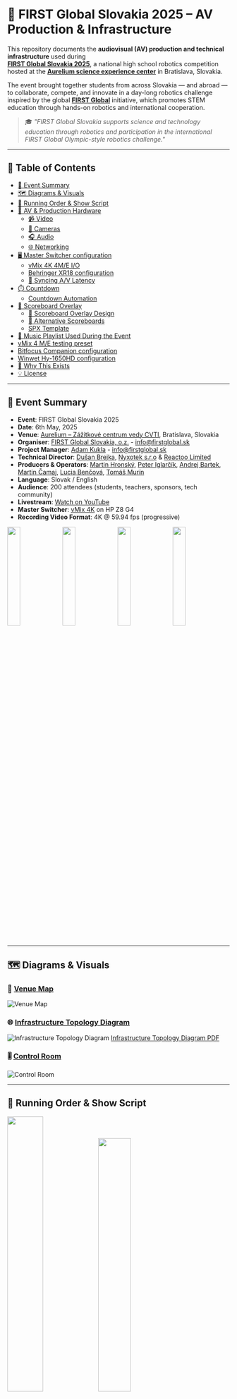 # 🤖 FIRST Global Slovakia 2025 – AV Production & Infrastructure

This repository documents the **audiovisual (AV) production and technical infrastructure** used during  
**[FIRST Global Slovakia 2025](https://firstglobal.sk/)**, a national high school robotics competition hosted at the **[Aurelium science experience center](https://aurelium.sk)** in Bratislava, Slovakia.

The event brought together students from across Slovakia — and abroad — to collaborate, compete, and innovate in a day-long robotics challenge inspired by the global **[FIRST Global](https://first.global/)** initiative, which promotes STEM education through hands-on robotics and international cooperation.

> 🎓 *"FIRST Global Slovakia supports science and technology education through robotics and participation in the international FIRST Global Olympic-style robotics challenge."*


---

## 📑 Table of Contents

- [📅 Event Summary](#-event-summary)
- [🗺️ Diagrams & Visuals](#-diagrams--visuals)
- [📜 Running Order & Show Script](#-running-order--show-script)
- [🎥 AV & Production Hardware](#-av--production-hardware)
    - [📹 Video](#-video)
    - [🎥 Cameras](#-cameras)
    - [🎧 Audio](#-audio)
    - [🌐 Networking](#-networking)
- [🖥️ Master Switcher configuration](#-master-switcher-configuration)
    - [vMix 4K 4M/E I/O](#vmix-4k-4me-io)
    - [Behringer XR18 configuration](#behringer-xr18-configuration)
    - [🔁 Syncing A/V Latency](#-syncing-av-latency)
- [⏱️ Countdown](#countdown)
    - [Countdown Automation](#countdown-automation)
- [🧮 Scoreboard Overlay](#-scoreboard-overlay)
    - [🎨 Scoreboard Overlay Design](#-scoreboard-overlay-design)
    - [🧪 Alternative Scoreboards](#-alternative-scoreboards)
    - [SPX Template](#spx-template)
- [🎵 Music Playlist Used During the Event](#-music-playlist-used-during-the-event)
- [vMix 4 M/E testing preset](#vmix-4-me-testing-preset)
- [Bitfocus Companion configuration](#bitfocus-companion-configuration)
- [Winwet Hy-1650HD configuration](#winwet-hy-1650hd-configuration)
- [🙌 Why This Exists](#-why-this-exists)
- [💡 License](#-license)

---

## 📅 Event Summary

- **Event**: FIRST Global Slovakia 2025
- **Date**: 6th May, 2025
- **Venue**: [Aurelium – Zážitkové centrum vedy CVTI](https://aurelium.sk), Bratislava, Slovakia
- **Organiser**: [FIRST Global Slovakia, o.z.](https://firstglobal.sk) - [info@firstglobal.sk](info@firstglobal.sk)
- **Project Manager**: [Adam Kukla](https://www.linkedin.com/in/adam-kukla-69563640/) - [info@firstglobal.sk](info@firstglobal.sk)
- **Technical Director**: [Dušan Brejka](https://www.linkedin.com/in/dusanbrejka), [Nyxotek s.r.o](https://nyxotek.com) & [Reactoo Limited](https://reactoo.com)
- **Producers & Operators**: [Martin Hronský](https://www.linkedin.com/in/mhronsky/), [Peter Iglarčík](https://github.com/Peter-Iglarcik), [Andrej Bartek](https://www.facebook.com/andrej.bartek.1), [Martin Čamaj](https://camajko.sk/), [Lucia Benčová](https://www.linkedin.com/in/lucia-bencova-750b04327/), [Tomáš Murín](https://www.instagram.com/murin.original/)
- **Language**: Slovak / English
- **Audience**: 200 attendees (students, teachers, sponsors, tech community)
- **Livestream**: [Watch on YouTube](https://www.youtube.com/watch?v=Bdw5WTcBl3U)
- **Master Switcher**: [vMix 4K](https://www.vmix.com/software/vmix-4k.aspx) on HP Z8 G4
- **Recording Video Format**: 4K @ 59.94 fps (progressive)

[<img src="https://github.com/DusanBrejka/first-global-slovakia-2025-production/blob/master/docs/first_global1.jpg?raw=true" width="24%" />](docs/first_global1.jpg)
[<img src="https://github.com/DusanBrejka/first-global-slovakia-2025-production/blob/master/docs/first_global2.jpg?raw=true" width="24%" />](docs/first_global2.jpg)
[<img src="https://github.com/DusanBrejka/first-global-slovakia-2025-production/blob/master/docs/first_global3.jpg?raw=true" width="24%" />](docs/first_global3.jpg)
[<img src="https://github.com/DusanBrejka/first-global-slovakia-2025-production/blob/master/docs/first_global4.jpg?raw=true" width="24%" />](docs/first_global4.jpg)

---

## 🗺️ Diagrams & Visuals

### 📌 [Venue Map](docs/venue_map.png)
![Venue Map](docs/venue_map.png)

### 🌐 [Infrastructure Topology Diagram](docs/infrastructure_diagram.png)
![Infrastructure Topology Diagram](docs/infrastructure_diagram.png)
[Infrastructure Topology Diagram PDF](docs/infrastructure_diagram.pdf)

### 🎚️ [Control Room](docs/control_room_photo.jpg)
![Control Room](docs/control_room_photo.jpg)

---

## 📜 Running Order & Show Script

[<img src="https://github.com/DusanBrejka/first-global-slovakia-2025-production/blob/master/docs/fg_script1.png?raw=true" width="40%" />](docs/fg_script1.png)
[<img src="https://github.com/DusanBrejka/first-global-slovakia-2025-production/blob/master/docs/fg_script2.png?raw=true" width="38.4%" />](docs/fg_script2.png)

The following documents contain the official running order and livestream script for the event. It was collaboratively authored by **[Martin Hronský](https://www.linkedin.com/in/mhronsky/)** and **[Adam Kukla](https://www.linkedin.com/in/adam-kukla-69563640/)**, initially written in Slovak and later translated into English for the purpose of this repository.

These materials were crucial in maintaining a consistent show flow, ensuring smooth transitions between segments, and aligning the entire production team — from technical crew to stage management and commentators.

[First_Global_Slovakia_2025_script.xlsx](docs/First_Global_Slovakia_2025_script.xlsx)


---

## 🎥 AV & Production Hardware

### 📹 Video
- HP Z8 G4 (2x RTX 4000 Ada)
- HP ZBook Fury 15 (RTX 4000)
- 2x Lenovo P14s G4 (RTX A500)
- Winwet Hy-1650HD
- Elgato Stream Deck XL
- Elgato Stream Deck Mini
- Elgato Stream Deck +
- 2x ZowieBox 4K HDMI PoE 
- 4x Dell P2417/P2319h
- 2x Dell U2722D (confidence monitors)
- 1x Samsung 65" 4K QLED TV (Arena Countdown)
- 3x HDMI splitters
- Feelworld LUT7S SDI (master out)
- Feelworld D71-H (stage i/o)
- Feelworld WSP HDMI

### 🎥 Cameras
- 3x Obsbot Tail Air (NDI+HDMI) + 1x Remote
- 3x Z Cam E2N (NDI+HDMI)
  - paired with 2x Hammer Energy 2 phones as monitors
- 2x Google Pixel 6 with Larix Broadcaster 1.2.2 (1080p60 SRT)

### 🎧 Audio
- 🎤 Wireless Mics:
    - 4x Sennheiser EM 100 G4 (receivers)
    - 4x Sennheiser SKM 100 G4 (handheld mics)
- 🎧 IEMs & Monitoring:
    - 1x Sennheiser SR IEM G4 (transmitter)
    - 4x Sennheiser EK IEM G4 (receivers)
    - 4x Sennheiser IE 200 (in-ears)
    - 3x Audio-Technica ATH M20x
- 🎛️ Mix & Control:
    - Behringer XR18 digital mixer
    - Behringer BCF2000 motorised controller
    - iPad + Mixing Station app
    - Google Pixel 3A + Mixing Station
    - Roland CM-30 monitor speaker
    - Shure SM57
- 🔊 PA system: Provided by Aurelium

### 🌐 Networking
- UniFi Dream Machine Pro (UDM-PRO)
- 2x UniFi U6
- 1x UniFi U6+
- UniFi Flex Mini
- TP-Link TL-SG105 PoE switch

---

## 🖥️ Master Switcher configuration
- **HP Z8 G4** capable of running 40K60 multicam production
- 2x Intel Xeon Platinum 8268 24-Core 2.90GHz (3.90GHz Boost, 205W)
- 256GB DDR4-3200 ECC RAM - 8x 32GB PC4-25600 2Rx8
- 2x Nvidia RTX 4000 Ada Generation:
    - vMix 4K
    - NDI Bridge & FFMPEG Transcoder
- Magewell Pro capture quad HDMI
- Elgato Cam Link 4K
- Blackmagic Design Intensity Pro 4K
- Intel X550-T2 10G Ethernet
- Software:
    - vMix 4K
    - NDI Bridge
    - NDI Remote
    - FFMPEG
    - Bitfocus Companion
    - X AiR Edit
    - iZotope Ozone 9
    - SPX Graphics

---

### vMix 4K 4M/E I/O
- **Inputs (30x)**:
    - 4x HDMI inputs (2x Z Cam E2N, 1x Obsbot Tail Air, Production Laptop)
    - 3x NDI|HX3 inputs (2x Obsbot Tail Air, 1x ZowieBox - Stage Laptop)
    - 2x SRT inputs (2x Google Pixel 6 with Larix Broadcaster 1.2.2) - we specifically did not choose the Newtek NDI app as it only supports up to 30fps, not 60fps
    - 3x PPTX presentations (Intro, Outro ceremony, Sponsors)
    - 1x Backgrounds playlist (for DVEs)
    - 1x VT playlist (Teams, Partners, Intro ceremony)
    - 2x Audio playlist (YouTube Audio library, background music)
    - 1x Logos playlist (for overlays)
    - 3x Arena Countdown transparent video (1x Original, 2x Virtual - cropped for overlays)
    - 1x SPX overlays (Lower thirds, Scoreboard, Team info)
    - 1x Stage hints (for confidence monitors in case of IEM failure)
    - 1x Current time GFX (for confidence monitors)
    - 1x Stereo Audio input (XR18 Bus 1-2 USB return; automixed handheld mics, compressed as group in XR18; delay 120ms)
    - 1x Blank input (to black out M/Es)
    - 2x Stinger transitions
    - 4x Mix/Effect (PGM, Mix2, Mix3, Mix4)
- **Video Outputs (6x)**:
    - PGM output (1080p Stream, 4K Record, External BMD Intensity Pro 4K -> Feelworld LUT7S)
    - Mix2 output (Venue projector via NDI -> vMix 4K on HP ZBook Fury 15 -> HDMI fullscreen)
    - Mix3 output (Confidence monitors via NDI -> vMix 4K on HP ZBook Fury 15 -> HDMI fullscreen)
    - Mix4 output (Arena Countdown/sponsors via NDI -> NDI Bridge -> ZowieBox - Samsung TV)
    - Full screen Multiview 1 (2+8)
    - Full screen Multiview 2 (16)
- **Audio Outputs (8x)**:
    - Master - ATH M20x (editor)
    - Headphones - ATH M20x (director)
    - Bus A - XR18 USB 1-2 send to channels 5-6 (VTs)
    - Bus B - XR18 USB 3-4 send to channels 7-8 (Countdown)
    - Bus C - XR18 USB 5-6 send to channels 9-10 (Background music)
- **Control**:
    - Winwet 1650HD (Main PVW/PGM)
    - Elgato Stream Deck XL (PVW, PGM, Mix2, Mix3, Mix4, Ovl1, Ovl2, Ovl3, Ovl4, Media player)
    - Elgato Stream Deck Mini (Countdown configure, reset, start, stop, Overlays toggle)
    - Elgato Stream Deck + (Audio control, Intercom)
    - 3x NDI PTZ control
    - 3x NDI Tally Light (2x Z Cam E2N, 1x Zowiebox - Stage Laptop)

---

### Behringer XR18 configuration
- **Inputs**:
    - 1 Wireless mic (Sennheiser EM 100 G4)
    - 2 Wireless mic (Sennheiser EM 100 G4)
    - 3 Wireless mic (Sennheiser EM 100 G4)
    - 4 Wireless mic (Sennheiser EM 100 G4)
    - 5 vMix USB 1 return L (VTs)
    - 6 vMix USB 2 return R (VTs)
    - 7 vMix USB 3 return L (Countdown)
    - 8 vMix USB 4 return R (Countdown)
    - 9 vMix USB 5 return L (Background music)
    - 10 vMix USB 6 return R (Background music)
    - 11 Wired mic (Shure SM57) for talkback/intercom
- **Outputs**:
    - Master out (to house PA system)
    - Bus 1-2 (USB 1-2 return to vMix)
    - Aux 5 - IEM out to Sennheiser SR IEM G4
    - Aux 6 - Master out to Roland CM-30
- **Control**:
    - iPad + Mixing Station app
    - Google Pixel 3A + Mixing Station app
    - Behringer BCF2000 motorised controller

---

### 🔁 Syncing A/V Latency

In a mixed-source setup like this, each input device introduces a different amount of latency. We used the vMix Statistics window during rehearsals to measure real-world delay for every input.

#### Measured Latencies:
- 📱 Mobile SRT camera: ~150 ms
- 📡 NDI sources: ~80 ms
- 🎥 HDMI capture cards: ~50 ms

#### Sync Strategy:
- Delayed **NDI & HDMI video inputs** in vMix by ~50 ms
- Delayed **audio mixer inputs** in vMix by ~130 ms

This approach kept venue audio (mics, PA, VTs) in real time, while the stream and recording were frame-synced. RTMP was used only for YouTube output, so it didn’t impact internal timing.


---

## Countdown
The Arena Countdown is a custom-made transparent WebM (VP9+Opus) video with a timer and event logos. It is used as an overlay along with SPX template on the main output and also displayed on the TV in the arena.

It was originally created as an HTML5 page by [Martin Čamaj](https://camajko.sk) available on [Screentimer.Camajko.sk](https://www.screentimer.camajko.sk).
This was then recorded in OBS (with custom CSS to enable background transparency) into 3 renditions - with black, green and transparent background.

It is designed to be used with vMix 4K and can be controlled via the Elgato Stream Deck Mini. The countdown can be configured, reset, started, and stopped using the buttons on the Stream Deck Mini.

[<img src="https://github.com/DusanBrejka/first-global-slovakia-2025-production/blob/master/docs/countdown_black.png?raw=true" width="30%" />](docs/countdown_black.png) 
[<img src="https://github.com/DusanBrejka/first-global-slovakia-2025-production/blob/master/docs/countdown_green.png?raw=true" width="30%" />](docs/countdown_green.png)

Alternative version with green background to key out was created in case vMix didn't properly support transparent WebMs, but was not used during the show as no transparency or keying was needed.

### Countdown Automation
The countdown automation is controlled via the Elgato Stream Deck Mini, which has buttons for:
- **Arena Timer TV Toggle**: Sets the Arena TV (Mix 4) to the countdown video or Sponsors presentation loop
- **Timer RESET**: Resets the countdown 2:30 and stops the timer
- **Timer START**: Starts or pauses the countdown timer
- **Logo Overlay**: Toggles the static logo overlay on and off (Ovl 2)
- **SPX Overlay**: Toggles the SPX fullscreen overlays on and off (Ovl 3)
- **Timer Overlay**: Toggles the countdown cropped virtual input overlay on and off (Ovl 4)

[<img src="https://github.com/DusanBrejka/first-global-slovakia-2025-production/blob/master/vmix-4me/streamdeck_mini_photo.jpg?raw=true" width="40%" />](vmix-4me/streamdeck_mini_photo.jpg)

---

## 🧮 Scoreboard Overlay

We used a **custom [SPX graphics overlay](https://www.spx.graphics)** for the live scoreboard display, rendered as a web browser input in vMix, additionally overlaid by a transparent video input for the countdown timer.

It was visible throughout matches and featured:
- Match number
- Team and School names
- Timer (2:30 match duration)
- Branding for *FIRST Global Slovakia*

### 🎨 Scoreboard Overlay Design
The scoreboard was designed to be clear and readable on various backgrounds, and was used to keep the audience informed about the current match status:

![scoreboard2.png](docs/scoreboard2.png)
![scoreboard3.png](docs/scoreboard3.png)
![scoreboard4.png](docs/scoreboard4.png)

### 🧪 Alternative Scoreboards
Alternative scoreboard versions in different sizes were designed during pre-production testing, but were ultimately **not used** in the final broadcast. Below are example screenshots of those alternative versions:

<details >
  <summary><strong>Click to expand the list</strong></summary>

![scoreboard_alt1.jpg](docs/scoreboard_alt1.jpg)
![scoreboard_alt2.jpg](docs/scoreboard_alt2.jpg)
</details>

### SPX Template
This SPX template was developed by **[Martin Hronský](https://www.linkedin.com/in/mhronsky/)**, later modernised by **[Dušan Brejka](https://brejka.sk/)** and made publicly available on [Martin's Github repository](https://github.com/MackoSKZH/fg-2025-templates).

The SPX overlay and countdown timer were turned on and off during the event using dedicated buttons on the Elgato Stream Deck Mini.
The SPX server was running on the vMix master switcher machine and the text fields of the scoreboard were updated via dedicated laptop connected to the same network.

![spx.png](docs/spx.png)

---

## 🎵 Music Playlist Used During the Event

All music used during the event was sourced from the [YouTube Audio Library](https://www.youtube.com/audiolibrary), which provides free music for creators. Our selection was driven by the need for dynamic, non-distracting background tracks that would suit a wide variety of scenes. We prioritized tracks that had a cinematic or rhythmic quality, modern production, and would keep the energy consistent across the stream.

Below is a list of all tracks used:

<details >
  <summary><strong>Click to expand the list</strong></summary>

| Artist              | Title                            | Duration |
|---------------------|----------------------------------|----------|
| Adam MacDougall     | Future Freeway                   | 4:40     |
| Anno Domini Beats   | Lifelong                         | 4:05     |
| Bail Bonds          | I Feel It All So Deeply          | 0:57     |
| Bobby Richards      | Brass Orchid                     | 2:26     |
| Bobby Richards      | Mirror Mind                      | 1:54     |
| Bobby Richards      | Muriel                           | 1:44     |
| Corbyn Kites        | Birds                            | 2:00     |
| Corbyn Kites        | Instant Crush                    | 1:57     |
| Causmic             | Business As Usual                | 2:45     |
| Causmic             | Contact                          | 2:50     |
| Causmic             | Distant Love                     | 2:50     |
| Causmic             | Flight To Tunisia                | 2:56     |
| Causmic             | Hasta La Vista                   | 3:12     |
| Causmic             | Much Higher                      | 2:50     |
| Causmic             | Side Show                        | 3:04     |
| Causmic             | Soul Searching                   | 2:50     |
| Causmic             | Stranger Things                  | 2:58     |
| Causmic             | The High Line                    | 2:54     |
| Cumbia Deli         | Summer Somewhere In Cuba         | 2:43     |
| DivKid              | Polaroid Memories                | 2:48     |
| Dyalla              | Back to the 80s                  | 2:02     |
| Dyalla              | Good Energy                      | 2:29     |
| Dyalla              | Observer                         | 2:57     |
| Dyalla              | Refresher                        | 1:56     |
| Dyalla              | Sesame                           | 1:54     |
| Everet Almond       | Country Rough                    | 2:39     |
| Everet Almond       | Get Over It                      | 2:46     |
| Everet Almond       | Running It Down                  | 3:02     |
| Everet Almond       | Win The Battle Win The War       | 2:38     |
| French Fuse         | Tropic Fuse                      | 1:49     |
| Futuremono          | Komorebi                         | 2:19     |
| Geographer          | Alley Cat                        | 3:03     |
| Geographer          | Arpeggisynth                     | 2:52     |
| Geographer          | Arp Bounce                       | 4:07     |
| Geographer          | Day Sparkles                     | 2:42     |
| Geographer          | Easy Shake                       | 2:11     |
| Geographer          | Feather Duster                   | 1:30     |
| Geographer          | Fine Line                        | 2:35     |
| Geographer          | Luge                             | 2:37     |
| Geographer          | Slip                             | 2:28     |
| Geographer          | Synergy                          | 2:42     |
| Geographer          | Time Parade                      | 3:32     |
| half.cool           | Gemini                           | 2:26     |
| half.cool           | Hey There                        | 1:36     |
| half.cool           | Insta Beat Vixens                | 1:54     |
| half.cool           | Next Steps                       | 2:20     |
| half.cool           | Peachy                           | 1:38     |
| half.cool           | Sharp Edges                      | 2:27     |
| half.cool           | This Close                       | 2:13     |
| half.cool           | Virtual Roaming Charges          | 1:40     |
| half.cool           | Will 2 Pwr                       | 2:20     |
| half.cool           | Yes and No at the Same Time      | 2:40     |
| Jeremy Black        | Hannon                           | 3:39     |
| Jeremy Black        | West Bad                         | 3:36     |
| Jeremy Korpas       | Let's Keep Trying                | 1:40     |
| Jeremy Korpas       | Sugar High                       | 1:50     |
| josh pan            | Calvin Harris                    | 2:36     |
| josh pan            | Guitar House                     | 2:12     |
| NoMBe               | Back To The Future Jellyfish     | 3:25     |
| NoMBe               | Colour Of Your Face              | 2:08     |
| NoMBe               | Perfect Ten To Me                | 2:04     |
| Ofshane             | One More Time                    | 2:43     |
| Quincas Moreira     | Funky Carioca                    | 3:04     |
| Ramzoid             | Princess                         | 2:54     |
| SefChol             | Always the Same                  | 3:04     |
| SefChol             | Circle Dance                     | 2:41     |
| SefChol             | It's Almost Over                 | 3:01     |
| SefChol             | Soft Knives                      | 3:37     |
| SefChol             | Take it Slow                     | 2:59     |
| SefChol             | Two Sides                        | 3:14     |
| Slynk               | Alone Time                       | 3:21     |
| Spence              | Retrograde                       | 2:59     |
| The Soundlings      | Distrust The System              | 2:18     |
| The Soundlings      | Moving In The Shadows            | 2:29     |
| TrackTribe          | Pioneers                         | 2:50     |

</details>

---

## vMix 4 M/E testing preset
[Colours_test.vmix](vmix-4me/colours_test.vmix)

This is a 4 M/E boilerplate - preset for vMix 4K useful for testing complex routing options. It includes 16 inputs mixable into 4 Mix outputs with fade transition and current time as static overlay on Mix 4. PGM is routable to other Mixes.
![vMix_colours_test.png](vmix-4me/vMix_colours_test.png)

You should ideally use this preset along with Bitfocus Companion configuration file for the Elgato Stream Deck XL mentioned below.

## Bitfocus Companion configuration
[vmix_4me_sdxl.companionconfig](vmix-4me/vmix_4me_sdxl.companionconfig) - compatible with Elgato Stream Deck XL

![streamdeck_xl_photo.jpg](vmix-4me/streamdeck_xl_photo.jpg)

This is a Bitfocus Companion configuration file for the Elgato Stream Deck XL, which includes buttons for controlling vMix 4K 4 M/E setup.
It allows you to control the Preview (PVW), Program (PGM), Full screen 1-2 output, Mixes 2-4 (Mix 1 = PGM), Overlays, and media players directly from the Stream Deck XL along with other controllers.

[<img src="https://github.com/DusanBrejka/first-global-slovakia-2025-production/blob/master/vmix-4me/buttons1.png?raw=true" width="30%" />](vmix-4me/buttons1.png)
[<img src="https://github.com/DusanBrejka/first-global-slovakia-2025-production/blob/master/vmix-4me/buttons2.png?raw=true" width="30%" />](vmix-4me/buttons2.png)
[<img src="https://github.com/DusanBrejka/first-global-slovakia-2025-production/blob/master/vmix-4me/buttons3.png?raw=true" width="30%" />](vmix-4me/buttons3.png)

Preview (PVW) input buttons are cutting (sending) the input to the Preview bus on Mix 1, while the Program (PGM) input buttons are cutting the input to the PGM bus without changing the preview. This behaviour is more common for matrix switchers such as Winwet Hy-1650HD used in conjunction with other master switchers, where the Preview bus is used to prepare the next input before cutting it to the Program output.

The Mix buttons allow you to control the Mixes 2-4 which are typically set as outputs 2-4 in vMix.
![vmix_outputs.png](vmix-4me/vmix_outputs.png)

In Bitfocus Companion, the Input buttons on Mix 2-4 are set to send the Input to the Preview of that Mix and straight after transition it to the Program output of that Mix via Fade transition with a duration of 300ms by default. This duration is configured as a $(custom:mix_transition_duration) variable in the configuration file, which can be adjusted to your needs globally.
![buttons_mix2.png](vmix-4me/buttons_mix2.png)

---

## Winwet Hy-1650HD configuration
[winwet_hy-1650hd_vmix_config.config](vmix-4me/winwet_hy-1650hd_vmix_config.config) - vMix Shortcuts & Activators

>❗Warning: Backup your current vMix configuration before importing this file❗

Importing this configuration will overwrite your existing vMix Shortcuts and Activators and reset all the other settings to vMix defaults. I suggest importing it manually by modifying your current XML configuration to ensure you don't lose any other settings you may have.

![winwet_hy-1650hd.jpg](vmix-4me%2Fwinwet_hy-1650hd.jpg)

---

## 🙌 Why This Exists

All of the documentation, diagrams, and configurations in this repository are shared openly to support students, educators, and aspiring AV professionals who are curious about **real-world live video production at scale**. By publishing the full technical setup behind FIRST Global Slovakia 2025, my goal is to **demystify complex AV workflows** and encourage more young people to explore the fields of **video engineering, broadcast infrastructure, and live event production**.

Whether you're setting up a school livestream, running a robotics competition, or just love the intersection of **STEM, media, and creativity** — I hope this serves as a helpful starting point and inspiration.

> — Dušan Brejka, Technical Director & AV Engineer  
> [brejka.sk](https://brejka.sk) | [Nyxotek s.r.o.](https://nyxotek.com)

---

## 💡 License

This repository and all its contents (documentation, diagrams, configurations, and media) are licensed under:

### [Creative Commons Attribution-NonCommercial 4.0 International (CC BY-NC 4.0)](https://creativecommons.org/licenses/by-nc/4.0/)

You are free to:
- **Share** — copy and redistribute the material in any medium or format
- **Adapt** — remix, transform, and build upon the material

**Under the following terms:**
- **Attribution** — You must give appropriate credit to the original authors:
    - **Dušan Brejka** (main documentation and repository owner)
    - **Martin Hronský** and **Adam Kukla** (event running order and livestream script)
    - **Martin Hronský** and **Dušan Brejka** (SPX scoreboard overlay)
    - **Martin Čamaj** (Arena Countdown HTML5 page)

  Please link to this repository or [https://brejka.sk](https://brejka.sk) when citing or referencing the content.
- **NonCommercial** — You may not use the material for commercial purposes.

Commercial use (such as for paid events, services, or products) requires **prior written permission**.

📩 Contact: [Dušan Brejka](https://brejka.sk) — [Nyxotek s.r.o.](https://nyxotek.com)

© 2025 Dušan Brejka. All rights reserved.